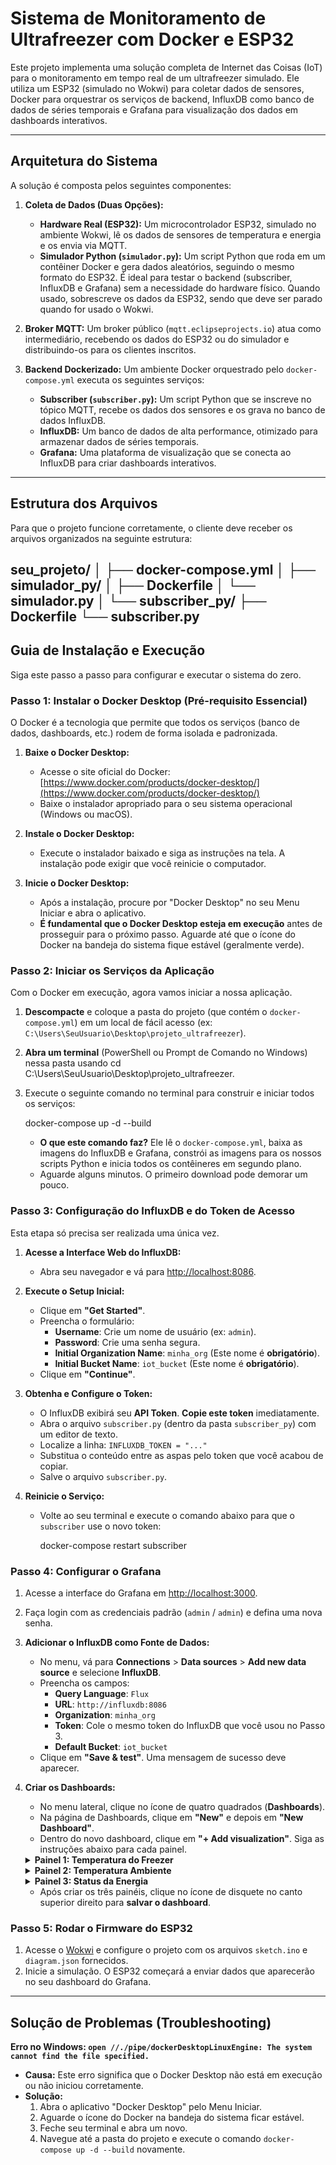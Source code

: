 # Sistema de Monitoramento de Ultrafreezer com Docker e ESP32

Este projeto implementa uma solução completa de Internet das Coisas (IoT) para o monitoramento em tempo real de um ultrafreezer simulado. Ele utiliza um ESP32 (simulado no Wokwi) para coletar dados de sensores, Docker para orquestrar os serviços de backend, InfluxDB como banco de dados de séries temporais e Grafana para visualização dos dados em dashboards interativos.

---

## Arquitetura do Sistema

A solução é composta pelos seguintes componentes:

1.  **Coleta de Dados (Duas Opções):**
    * **Hardware Real (ESP32):** Um microcontrolador ESP32, simulado no ambiente Wokwi, lê os dados de sensores de temperatura e energia e os envia via MQTT.
    * **Simulador Python (`simulador.py`):** Um script Python que roda em um contêiner Docker e gera dados aleatórios, seguindo o mesmo formato do ESP32. É ideal para testar o backend (subscriber, InfluxDB e Grafana) sem a necessidade do hardware físico. Quando usado, sobrescreve os dados da ESP32, sendo que deve ser parado quando for usado o Wokwi.

2.  **Broker MQTT:** Um broker público (`mqtt.eclipseprojects.io`) atua como intermediário, recebendo os dados do ESP32 ou do simulador e distribuindo-os para os clientes inscritos.

3.  **Backend Dockerizado:** Um ambiente Docker orquestrado pelo `docker-compose.yml` executa os seguintes serviços:
    * **Subscriber (`subscriber.py`):** Um script Python que se inscreve no tópico MQTT, recebe os dados dos sensores e os grava no banco de dados InfluxDB.
    * **InfluxDB:** Um banco de dados de alta performance, otimizado para armazenar dados de séries temporais.
    * **Grafana:** Uma plataforma de visualização que se conecta ao InfluxDB para criar dashboards interativos.

---

## Estrutura dos Arquivos

Para que o projeto funcione corretamente, o cliente deve receber os arquivos organizados na seguinte estrutura:



seu_projeto/
│
├── docker-compose.yml
│
├── simulador_py/
│ ├── Dockerfile
│ └── simulador.py
│
└── subscriber_py/
├── Dockerfile
└── subscriber.py
---

## Guia de Instalação e Execução

Siga este passo a passo para configurar e executar o sistema do zero.

### Passo 1: Instalar o Docker Desktop (Pré-requisito Essencial)

O Docker é a tecnologia que permite que todos os serviços (banco de dados, dashboards, etc.) rodem de forma isolada e padronizada.

1.  **Baixe o Docker Desktop:**
    * Acesse o site oficial do Docker: [https://www.docker.com/products/docker-desktop/](https://www.docker.com/products/docker-desktop/)
    * Baixe o instalador apropriado para o seu sistema operacional (Windows ou macOS).

2.  **Instale o Docker Desktop:**
    * Execute o instalador baixado e siga as instruções na tela. A instalação pode exigir que você reinicie o computador.

3.  **Inicie o Docker Desktop:**
    * Após a instalação, procure por "Docker Desktop" no seu Menu Iniciar e abra o aplicativo.
    * **É fundamental que o Docker Desktop esteja em execução** antes de prosseguir para o próximo passo. Aguarde até que o ícone do Docker na bandeja do sistema fique estável (geralmente verde).

### Passo 2: Iniciar os Serviços da Aplicação

Com o Docker em execução, agora vamos iniciar a nossa aplicação.

1.  **Descompacte** e coloque a pasta do projeto (que contém o `docker-compose.yml`) em um local de fácil acesso (ex: `C:\Users\SeuUsuario\Desktop\projeto_ultrafreezer`).
2.  **Abra um terminal** (PowerShell ou Prompt de Comando no Windows) nessa pasta usando cd C:\Users\SeuUsuario\Desktop\projeto_ultrafreezer.
3.  Execute o seguinte comando no terminal  para construir e iniciar todos os serviços:


    docker-compose up -d --build

    * **O que este comando faz?** Ele lê o `docker-compose.yml`, baixa as imagens do InfluxDB e Grafana, constrói as imagens para os nossos scripts Python e inicia todos os contêineres em segundo plano.
    * Aguarde alguns minutos. O primeiro download pode demorar um pouco.

### Passo 3: Configuração do InfluxDB e do Token de Acesso

Esta etapa só precisa ser realizada uma única vez.

1.  **Acesse a Interface Web do InfluxDB:**
    * Abra seu navegador e vá para [http://localhost:8086](http://localhost:8086).

2.  **Execute o Setup Inicial:**
    * Clique em **"Get Started"**.
    * Preencha o formulário:
        * **Username**: Crie um nome de usuário (ex: `admin`).
        * **Password**: Crie uma senha segura.
        * **Initial Organization Name**: `minha_org` (Este nome é **obrigatório**).
        * **Initial Bucket Name**: `iot_bucket` (Este nome é **obrigatório**).
    * Clique em **"Continue"**.

3.  **Obtenha e Configure o Token:**
    * O InfluxDB exibirá seu **API Token**. **Copie este token** imediatamente.
    * Abra o arquivo `subscriber.py` (dentro da pasta `subscriber_py`) com um editor de texto.
    * Localize a linha: `INFLUXDB_TOKEN = "..."`
    * Substitua o conteúdo entre as aspas pelo token que você acabou de copiar.
    * Salve o arquivo `subscriber.py`.

4.  **Reinicie o Serviço:**
    * Volte ao seu terminal e execute o comando abaixo para que o `subscriber` use o novo token:
    
        docker-compose restart subscriber
     

### Passo 4: Configurar o Grafana

1.  Acesse a interface do Grafana em [http://localhost:3000](http://localhost:3000).
2.  Faça login com as credenciais padrão (`admin` / `admin`) e defina uma nova senha.
3.  **Adicionar o InfluxDB como Fonte de Dados:**
    * No menu, vá para **Connections** > **Data sources** > **Add new data source** e selecione **InfluxDB**.
    * Preencha os campos:
        * **Query Language**: `Flux`
        * **URL**: `http://influxdb:8086`
        * **Organization**: `minha_org`
        * **Token**: Cole o mesmo token do InfluxDB que você usou no Passo 3.
        * **Default Bucket**: `iot_bucket`
    * Clique em **"Save & test"**. Uma mensagem de sucesso deve aparecer.


4.  **Criar os Dashboards:**
    * No menu lateral, clique no ícone de quatro quadrados (**Dashboards**).
    * Na página de Dashboards, clique em **"New"** e depois em **"New Dashboard"**.
    * Dentro do novo dashboard, clique em **"+ Add visualization"**. Siga as instruções abaixo para cada painel.

    <details>
    <summary><strong>Painel 1: Temperatura do Freezer</strong></summary>

    1.  Cole a seguinte consulta **Flux** no editor:
        ```flux
        from(bucket: "iot_bucket")
          |> range(start: v.timeRangeStart, stop: v.timeRangeStop)
          |> filter(fn: (r) => r["_measurement"] == "dados_sensores")
          |> filter(fn: (r) => r["_field"] == "temperatura_freezer")
          |> yield(name: "Temperatura Freezer")
        ```
    2.  No painel direito, em "Panel options", defina o **Title** como `Temperatura do Freezer`.
    3.  Em "Standard options", defina a **Unit** como `Temperature > Celsius (°C)`.
    4.  Clique em **"Apply"** para adicionar o painel.
    </details>

    <details>
    <summary><strong>Painel 2: Temperatura Ambiente</strong></summary>

    1.  Clique em "+ Add visualization" novamente.
    2.  Cole a seguinte consulta **Flux** no editor:
        ```flux
        from(bucket: "iot_bucket")
          |> range(start: v.timeRangeStart, stop: v.timeRangeStop)
          |> filter(fn: (r) => r["_measurement"] == "dados_sensores")
          |> filter(fn: (r) => r["_field"] == "temperatura_ambiente")
          |> yield(name: "Temperatura Ambiente")
        ```
    3.  No painel direito, defina o **Title** como `Temperatura Ambiente` e a **Unit** como `Temperature > Celsius (°C)`.
    4.  Clique em **"Apply"**.
    </details>

    <details>
    <summary><strong>Painel 3: Status da Energia</strong></summary>

    1.  Clique em "+ Add visualization".
    2.  Cole a seguinte consulta **Flux**:
        ```flux
        from(bucket: "iot_bucket")
          |> range(start: v.timeRangeStart, stop: v.timeRangeStop)
          |> filter(fn: (r) => r["_measurement"] == "dados_sensores")
          |> filter(fn: (r) => r["_field"] == "status_energia")
          |> yield(name: "Status Energia")
        ```
    3.  No painel direito, mude a **Visualization** para **"State timeline"**.
    4.  Em **Value mappings**, configure duas regras:
        * **Regra 1:** `Value`: `1`, `Display text`: `Ligado`, `Color`: `green`.
        * **Regra 2:** `Value`: `0`, `Display text`: `Desligado`, `Color`: `red`.
    5.  Defina o **Title** como `Status da Energia`.
    6.  Clique em **"Apply"**.
    </details>

    * Após criar os três painéis, clique no ícone de disquete no canto superior direito para **salvar o dashboard**.


### Passo 5: Rodar o Firmware do ESP32

1.  Acesse o [Wokwi](https://wokwi.com/) e configure o projeto com os arquivos `sketch.ino` e `diagram.json` fornecidos.
2.  Inicie a simulação. O ESP32 começará a enviar dados que aparecerão no seu dashboard do Grafana.

---

## Solução de Problemas (Troubleshooting)

**Erro no Windows: `open //./pipe/dockerDesktopLinuxEngine: The system cannot find the file specified.`**

* **Causa:** Este erro significa que o Docker Desktop não está em execução ou não iniciou corretamente.
* **Solução:**
    1.  Abra o aplicativo "Docker Desktop" pelo Menu Iniciar.
    2.  Aguarde o ícone do Docker na bandeja do sistema ficar estável.
    3.  Feche seu terminal e abra um novo.
    4.  Navegue até a pasta do projeto e execute o comando `docker-compose up -d --build` novamente.


